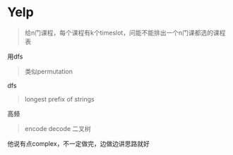 # Yelp

> 给n门课程，每个课程有k个timeslot，问能不能排出一个n门课都选的课程表

用dfs

> 类似permutation

dfs

> longest prefix of strings

高频

> encode decode 二叉树

他说有点complex，不一定做完，边做边讲思路就好